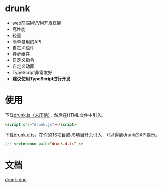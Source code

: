 # drunk
* web前端MVVM开发框架
* 高性能
* 轻量
* 简单易用的API
* 自定义组件
* 异步组件
* 自定义指令
* 自定义动画
* TypeScript非常友好
* **建议使用TypeScript进行开发**

# 使用
下载[drunk.js（未压缩）](https://raw.githubusercontent.com/tilfon/drunk/master/build/drunk.js)，然后在HTML文件中引入。

```html
<script src="drunk.js"></script>
```

下载[drunk.d.ts](https://raw.githubusercontent.com/tilfon/drunk/master/build/drunk.d.ts)，在你的TS项目或JS项目开头引入，可以得到drunk的API提示。

```js
/// <reference path="drunk.d.ts" />
```

# 文档

[drunk-doc](https://tilfon.gitbooks.io/drunk-doc/content/quick_start.html)